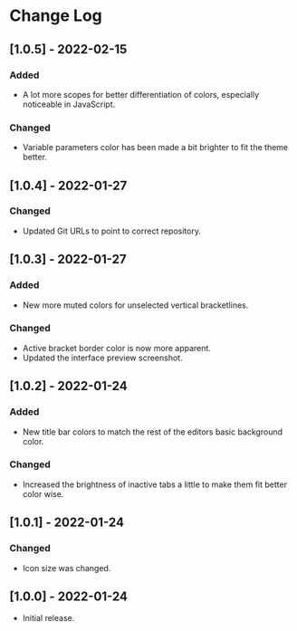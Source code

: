 # Change Log

## [1.0.5] - 2022-02-15
### Added
- A lot more scopes for better differentiation of colors, especially noticeable in JavaScript.

### Changed
- Variable parameters color has been made a bit brighter to fit the theme better.

## [1.0.4] - 2022-01-27
### Changed
- Updated Git URLs to point to correct repository.

## [1.0.3] - 2022-01-27
### Added
- New more muted colors for unselected vertical bracketlines.

### Changed
- Active bracket border color is now more apparent.
- Updated the interface preview screenshot.

## [1.0.2] - 2022-01-24
### Added
- New title bar colors to match the rest of the editors basic background color.

### Changed
- Increased the brightness of inactive tabs a little to make them fit better color wise.

## [1.0.1] - 2022-01-24
### Changed
- Icon size was changed.

## [1.0.0] - 2022-01-24
- Initial release.